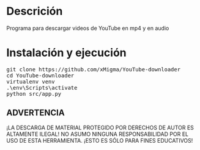 <h1>Descrición</h1>
Programa para descargar videos de YouTube en mp4 y en audio
<h1>Instalación y ejecución</h1>
<pre>
git clone https://github.com/xMigma/YouTube-downloader
cd YouTube-downloader
virtualenv venv
.\env\Scripts\activate
python src/app.py
</pre>

<h2>ADVERTENCIA</h2>
¡LA DESCARGA DE MATERIAL PROTEGIDO POR DERECHOS DE AUTOR ES ALTAMENTE ILEGAL! NO ASUMO NINGUNA RESPONSABILIDAD POR EL USO DE ESTA HERRAMIENTA. ¡ESTO ES SÓLO PARA FINES EDUCATIVOS!
